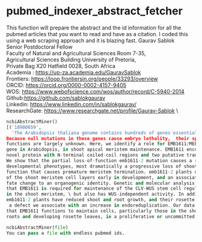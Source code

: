 # pubmed_indexer_abstract_fetcher
This function will prepare the abstract and the id information for all the pubmed articles that you want to read and have as a citation. I coded this using a web scraping approach and it is blazing fast.
Gaurav Sablok \
Senior Postdoctoral Fellow \
Faculty of Natural and Agricultural Sciences Room 7-35, \
Agricultural Sciences Building University of Pretoria, \
Private Bag X20 Hatfield 0028, South Africa \
Academia : https://up-za.academia.edu/GauravSablok \
Frontiers: https://loop.frontiersin.org/people/33293/overview \
ORCID: https://orcid.org/0000-0002-4157-9405 \
WOS: https://www.webofscience.com/wos/author/record/C-5940-2014 \
Github:https://github.com/sablokgaurav \
Linkedin: https://www.linkedin.com/in/sablokgaurav/ \
ResearchGate: https://www.researchgate.net/profile/Gaurav-Sablok \

```python
ncbiAbstractMiner()
[('18980659',
  'The Arabidopsis thaliana genome contains hundreds of genes essential for seed development.
Because null mutations in these genes cause embryo lethality,  their specific molecular and developmental
functions are largely unknown. Here, we identify a role for EMB1611/MEE22, an essential
gene in Arabidopsis, in shoot apical meristem maintenance. EMB1611 encodes a large,
novel protein with N-terminal coiled-coil regions and two putative transmembrane domains.
We show that the partial loss-of-function emb1611-2 mutation causes a range of pleiotropic
developmental phenotypes, most dramatically a progressive loss of shoot apical meristem
function that causes premature meristem termination. emb1611-2 plants display disorganization
of the shoot meristem cell layers early in development, and an associated stem cell
fate change to an organogenic identity. Genetic and molecular analysis indicates
that EMB1611 is required for maintenance of the CLV-WUS stem cell regulatory pathway
in the shoot meristem, \ but also has WUS-independent activity. In addition,
emb1611-2 plants have reduced shoot and root growth, and their rosette leaves form trichomes with extra branches,
 a defect we associate with an increase in endoreduplication. Our data indicate
that EMB1611 functions to maintain cells, particularly those in the shoot meristem,
roots and developing rosette leaves, in a proliferative or uncommitted state.')]
```

```python
ncbiAbstractMiner(file)
You can pass a file with endless pubmed ids.

